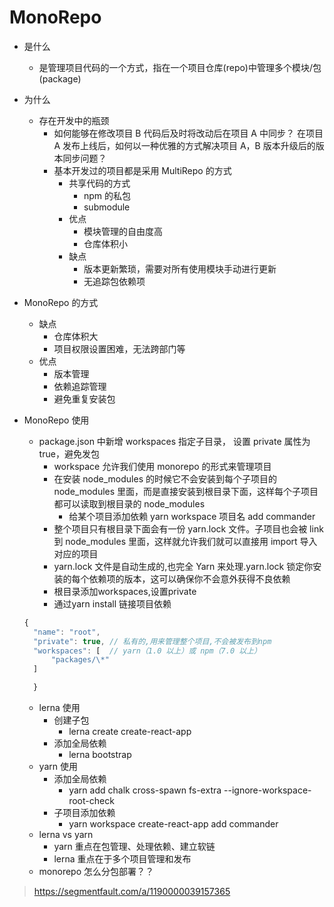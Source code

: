 # MonoRepo

- 是什么
  - 是管理项目代码的一个方式，指在一个项目仓库(repo)中管理多个模块/包(package)
- 为什么
  - 存在开发中的瓶颈
    - 如何能够在修改项目 B 代码后及时将改动后在项目 A 中同步？ 在项目 A 发布上线后，如何以一种优雅的方式解决项目 A，B 版本升级后的版本同步问题？
    - 基本开发过的项目都是采用 MultiRepo 的方式
      - 共享代码的方式
        - npm 的私包
        - submodule
      - 优点
        - 模块管理的自由度高
        - 仓库体积小
      - 缺点
        - 版本更新繁琐，需要对所有使用模块手动进行更新
        - 无追踪包依赖项
- MonoRepo 的方式
  - 缺点
    - 仓库体积大
    - 项目权限设置困难，无法跨部门等
  - 优点
    - 版本管理
    - 依赖追踪管理
    - 避免重复安装包
- MonoRepo 使用

  - package.json 中新增 workspaces 指定子目录， 设置 private 属性为 true，避免发包
    - workspace 允许我们使用 monorepo 的形式来管理项目
    - 在安装 node_modules 的时候它不会安装到每个子项目的 node_modules 里面，而是直接安装到根目录下面，这样每个子项目都可以读取到根目录的 node_modules
      - 给某个项目添加依赖 yarn workspace 项目名 add commander
    - 整个项目只有根目录下面会有一份 yarn.lock 文件。子项目也会被 link 到 node_modules 里面，这样就允许我们就可以直接用 import 导入对应的项目
    - yarn.lock 文件是自动生成的,也完全 Yarn 来处理.yarn.lock 锁定你安装的每个依赖项的版本，这可以确保你不会意外获得不良依赖
    - 根目录添加workspaces,设置private
    - 通过yarn install 链接项目依赖

  ```js
  {
    "name": "root",
    "private": true, // 私有的,用来管理整个项目,不会被发布到npm
    "workspaces": [  // yarn（1.0 以上）或 npm（7.0 以上）
        "packages/\*"
    ]

    }
  ```

  - lerna 使用
    - 创建子包
      - lerna create create-react-app
    - 添加全局依赖
      - lerna bootstrap
  - yarn 使用
    - 添加全局依赖
      - yarn add chalk cross-spawn fs-extra --ignore-workspace-root-check
    - 子项目添加依赖
      - yarn workspace create-react-app add commander
  - lerna vs yarn
    - yarn 重点在包管理、处理依赖、建立软链
    - lerna 重点在于多个项目管理和发布
  - monorepo 怎么分包部署？？

> https://segmentfault.com/a/1190000039157365

```

```
